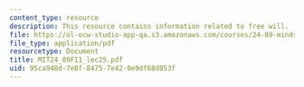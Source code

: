 ```yaml
---
content_type: resource
description: This resource contains information related to free will.
file: https://ol-ocw-studio-app-qa.s3.amazonaws.com/courses/24-09-minds-and-machines-fall-2011/95ca948d7e8f84757e420e9df68d853f_MIT24_09F11_lec25.pdf
file_type: application/pdf
resourcetype: Document
title: MIT24_09F11_lec25.pdf
uid: 95ca948d-7e8f-8475-7e42-0e9df68d853f
---
```

